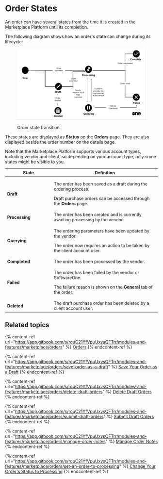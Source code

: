 # Order States

An order can have several states from the time it is created in the Marketplace Platform until its completion.&#x20;

The following diagram shows how an order's state can change during its lifecycle:

<figure><img src="../../../.gitbook/assets/Order.png" alt=""><figcaption><p>Order state transition</p></figcaption></figure>

These states are displayed as **Status** on the **Orders** page. They are also displayed beside the order number on the details page.&#x20;

Note that the Marketplace Platform supports various account types, including vendor and client, so depending on your account type, only some states might be visible to you.

<table><thead><tr><th width="140">State</th><th>Definition</th></tr></thead><tbody><tr><td><strong>Draft</strong></td><td><p>The order has been saved as a draft during the ordering process. </p><p></p><p>Draft purchase orders can be accessed through the <strong>Orders</strong> page.</p></td></tr><tr><td><strong>Processing</strong></td><td>The order has been created and is currently awaiting processing by the vendor.</td></tr><tr><td><strong>Querying</strong></td><td><p>The ordering parameters have been updated by the vendor. </p><p></p><p>The order now requires an action to be taken by the client account user.</p></td></tr><tr><td><strong>Completed</strong></td><td>The order has been processed by the vendor.</td></tr><tr><td><strong>Failed</strong></td><td><p>The order has been failed by the vendor or SoftwareOne. </p><p></p><p>The failure reason is shown on the <strong>General</strong> tab of the order.</p></td></tr><tr><td><strong>Deleted</strong></td><td>The draft purchase order has been deleted by a client account user.</td></tr></tbody></table>

## Related topics

{% content-ref url="https://app.gitbook.com/s/rouC21YfVpuUxysQFTrr/modules-and-features/marketplace/orders" %}
[Orders](https://app.gitbook.com/s/rouC21YfVpuUxysQFTrr/modules-and-features/marketplace/orders)
{% endcontent-ref %}

{% content-ref url="https://app.gitbook.com/s/rouC21YfVpuUxysQFTrr/modules-and-features/marketplace/orders/save-order-as-a-draft" %}
[Save Your Order as a Draft](https://app.gitbook.com/s/rouC21YfVpuUxysQFTrr/modules-and-features/marketplace/orders/save-order-as-a-draft)
{% endcontent-ref %}

{% content-ref url="https://app.gitbook.com/s/rouC21YfVpuUxysQFTrr/modules-and-features/marketplace/orders/delete-draft-orders" %}
[Delete Draft Orders](https://app.gitbook.com/s/rouC21YfVpuUxysQFTrr/modules-and-features/marketplace/orders/delete-draft-orders)
{% endcontent-ref %}

{% content-ref url="https://app.gitbook.com/s/rouC21YfVpuUxysQFTrr/modules-and-features/marketplace/orders/submit-draft-orders" %}
[Submit Draft Orders](https://app.gitbook.com/s/rouC21YfVpuUxysQFTrr/modules-and-features/marketplace/orders/submit-draft-orders)
{% endcontent-ref %}

{% content-ref url="https://app.gitbook.com/s/rouC21YfVpuUxysQFTrr/modules-and-features/marketplace/orders/manage-order-notes" %}
[Manage Order Notes](https://app.gitbook.com/s/rouC21YfVpuUxysQFTrr/modules-and-features/marketplace/orders/manage-order-notes)
{% endcontent-ref %}

{% content-ref url="https://app.gitbook.com/s/rouC21YfVpuUxysQFTrr/modules-and-features/marketplace/orders/set-an-order-to-processing" %}
[Change Your Order's Status to Processing](https://app.gitbook.com/s/rouC21YfVpuUxysQFTrr/modules-and-features/marketplace/orders/set-an-order-to-processing)
{% endcontent-ref %}
